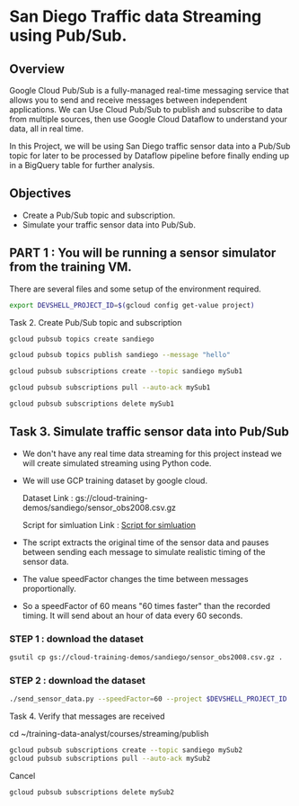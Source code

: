 # San Diego Traffic data Streaming using Pub/Sub.


## Overview 

Google Cloud Pub/Sub is a fully-managed real-time messaging service that allows you to send and receive messages between independent applications. We can Use Cloud Pub/Sub to publish and subscribe to data from multiple sources, then use Google Cloud Dataflow to understand your data, all in real time.

In this Project, we will be using San Diego traffic sensor data into a Pub/Sub topic for later to be processed by Dataflow pipeline before finally ending up in a BigQuery table for further analysis.


## Objectives

*   Create a Pub/Sub topic and subscription.
*   Simulate your traffic sensor data into Pub/Sub.

## PART 1 : You will be running a sensor simulator from the training VM. 

There are several files and some setup of the environment required.


```bash
export DEVSHELL_PROJECT_ID=$(gcloud config get-value project)
```

Task 2. Create Pub/Sub topic and subscription

```bash
gcloud pubsub topics create sandiego
```

```bash
gcloud pubsub topics publish sandiego --message "hello"
```
```bash
gcloud pubsub subscriptions create --topic sandiego mySub1
```
```bash
gcloud pubsub subscriptions pull --auto-ack mySub1
```

```bash
gcloud pubsub subscriptions delete mySub1
```

## Task 3. Simulate traffic sensor data into Pub/Sub 

*   We don't have any real time data streaming for this project instead we will create simulated streaming using Python code.
*   We will use GCP training dataset by google cloud. 

    Dataset Link : gs://cloud-training-demos/sandiego/sensor_obs2008.csv.gz

    Script for simluation Link : 
 [Script for simluation ](https://github.com/GoogleCloudPlatform/training-data-analyst/blob/master/courses/streaming/publish/send_sensor_data.py)

*   The script extracts the original time of the sensor data and pauses between sending each message to simulate realistic timing of the sensor data. 
*   The value speedFactor changes the time between messages proportionally. 
*   So a speedFactor of 60 means "60 times faster" than the recorded timing. It will send about an hour of data every 60 seconds.


### STEP 1 : download the dataset 

```bash
gsutil cp gs://cloud-training-demos/sandiego/sensor_obs2008.csv.gz .
```


### STEP 2 : download the dataset 



```bash
./send_sensor_data.py --speedFactor=60 --project $DEVSHELL_PROJECT_ID
```




Task 4. Verify that messages are received
<br>


cd ~/training-data-analyst/courses/streaming/publish

```bash
gcloud pubsub subscriptions create --topic sandiego mySub2
gcloud pubsub subscriptions pull --auto-ack mySub2
```

Cancel 
```bash
gcloud pubsub subscriptions delete mySub2
```